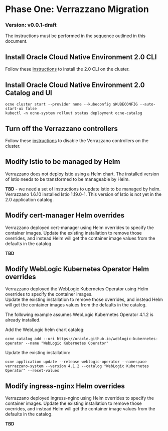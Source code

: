 # Phase One: Verrazzano Migration

### Version: v0.0.1-draft

The instructions must be performed in the sequence outlined in this document.

## Install Oracle Cloud Native Environment 2.0 CLI

Follow these [instructions](https://docs.oracle.com/en/operating-systems/olcne/2.0/cli/ocne_install_task.html#ocne_install) to install the 2.0 CLI on the cluster.

## Install Oracle Cloud Native Environment 2.0 Catalog and UI

```text
ocne cluster start --provider none --kubeconfig $KUBECONFIG --auto-start-ui false
kubectl -n ocne-system rollout status deployment ocne-catalog
```

## Turn off the Verrazzano controllers

Follow these [instructions](./disable-verrazzano.md) to disable the Verrazzano controllers on the cluster.

## Modify Istio to be managed by Helm

Verrazzano does not deploy Istio using a Helm chart.
The installed version of Istio needs to be transformed to be manageable by Helm.

**TBD** - we need a set of instructions to update Istio to be managed by helm.  Verrazzano 1.6.10 installed Istio 1.19.0-1.  This version of Istio is not yet in the 2.0 application catalog.

## Modify cert-manager Helm overrides

Verrazzano deployed cert-manager using Helm overrides to specify the container images.
Update the existing installation to remove those overrides,
and instead Helm will get the container image values from the defaults in the catalog.

**TBD**

## Modify WebLogic Kubernetes Operator Helm overrides

Verrazzano deployed the WebLogic Kubernetes Operator using Helm overrides to specify the container images.  
Update the existing installation to remove those overrides, and instead Helm will get the container images values from the defaults in the catalog.

The following example assumes WebLogic Kubernetes Operator 4.1.2 is already installed.

Add the WebLogic helm chart catalog:
```text
ocne catalog add --uri https://oracle.github.io/weblogic-kubernetes-operator --name "WebLogic Kubernetes Operator"
```

Update the existing installation:
```text
ocne application update --release weblogic-operator --namespace verrazzano-system --version 4.1.2 --catalog "WebLogic Kubernetes Operator" --reset-values
```

## Modify ingress-nginx Helm overrides

Verrazzano deployed ingress-nginx using Helm overrides to specify the container images.
Update the existing installation to remove those overrides, 
and instead Helm will get the container image values from the defaults in the catalog.

**TBD**


